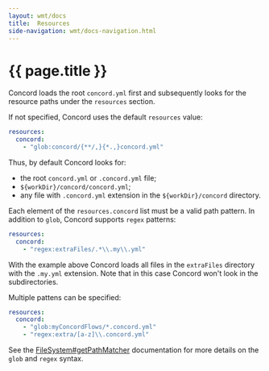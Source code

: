 ```yaml
---
layout: wmt/docs
title:  Resources
side-navigation: wmt/docs-navigation.html
---
```


# {{ page.title }}

Concord loads the root `concord.yml` first and subsequently looks for the
resource paths under the `resources` section.

If not specified, Concord uses the default `resources` value:

```yaml
resources:
  concord:
    - "glob:concord/{**/,}{*.,}concord.yml"
```

Thus, by default Concord looks for: 
- the root `concord.yml` or `.concord.yml` file;
- `${workDir}/concord/concord.yml`;
- any file with `.concord.yml` extension in the `${workDir}/concord`
directory.

Each element of the `resources.concord` list must be a valid path pattern.
In addition to `glob`, Concord supports `regex` patterns:

```yaml
resources:
  concord:
    - "regex:extraFiles/.*\\.my\\.yml"
```

With the example above Concord loads all files in the `extraFiles` directory
with the `.my.yml` extension. Note that in this case Concord won't look in
the subdirectories.

Multiple pattens can be specified:

```yaml
resources:
  concord:
    - "glob:myConcordFlows/*.concord.yml"
    - "regex:extra/[a-z]\\.concord.yml"
```

See the [FileSystem#getPathMatcher](https://docs.oracle.com/javase/8/docs/api/java/nio/file/FileSystem.html#getPathMatcher-java.lang.String-)
documentation for more details on the `glob` and `regex` syntax.

